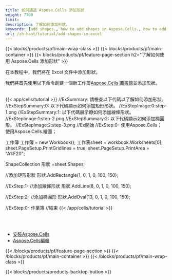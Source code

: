 ```yaml
---
title: 如何通過 Aspose.Cells 添加形狀
weight: 7700
limit:
description: 了解如何添加形狀。
keywords: [add shapes., how to add shapes in Aspose.Cells., how to add shapes using Aspose.Cells]
url: /zh-hant/tutorial/add-shapes-in-excel
---
```

{{< blocks/products/pf/main-wrap-class >}}
{{< blocks/products/pf/main-container >}}
{{< blocks/products/pf/feature-page-section h2="了解如何使用 Aspose.Cells 添加形狀" >}}

<p>
在本教程中，我們將在 Excel 文件中添加形狀。
</p>

<p>
我們將首先使用以下命令創建一個新工作簿<a href="https://www.nuget.org/packages/Aspose.Cells">Aspose.Cells 圖書館</a>並添加形狀。
</p>

<br />
{{< app/cells/tutorial >}}
//ExSummary: 請檢查以下代碼以了解如何添加形狀。
//ExStepSummary:0: 以下代碼顯示如何添加矩形形狀。
//ExStepImage:0:step-1.png
//ExStepSummary:1: 以下代碼展示瞭如何添加線條形狀。
//ExStepImage:1:step-2.png
//ExStepSummary:2: 以下代碼顯示如何添加橢圓形。
//ExStepImage:2:step-3.png
//Ex開始
//ExStep:0-
使用Aspose.Cells；
使用Aspose.Cells.繪圖；





工作簿 工作簿 = new Workbook();
工作表sheet = workbook.Worksheets[0];
sheet.PageSetup.PrintGridlines = true;
sheet.PageSetup.PrintArea = "A1:F20";

ShapeCollection 形狀 =sheet.Shapes;

//添加矩形形狀
形狀.AddRectangle(1, 0, 1, 0, 100, 150);

//ExStep:1-
//添加線條形狀
形狀.AddLine(8, 0, 1, 0, 100, 150);

//ExStep:2-
//添加橢圓形
形狀.AddOval(13, 0, 1, 0, 100, 150);

//ExStep:0-
作業簿
//結束
{{< /app/cells/tutorial >}}
<br />

<br />
<br />
<div class="code-sample">
    <ul class="link-list">
        <li class="link-item"><a href="https://docs.aspose.com/cells/net/installation/">安裝Aspose.Cells</a></li>
        <li class="link-item"><a href="https://products.aspose.app/cells/editor/">Aspose.Cells編輯</a></li>
    </ul>
</div>

{{< /blocks/products/pf/feature-page-section >}}
{{< /blocks/products/pf/main-container >}}
{{< /blocks/products/pf/main-wrap-class >}}

{{< blocks/products/products-backtop-button >}}